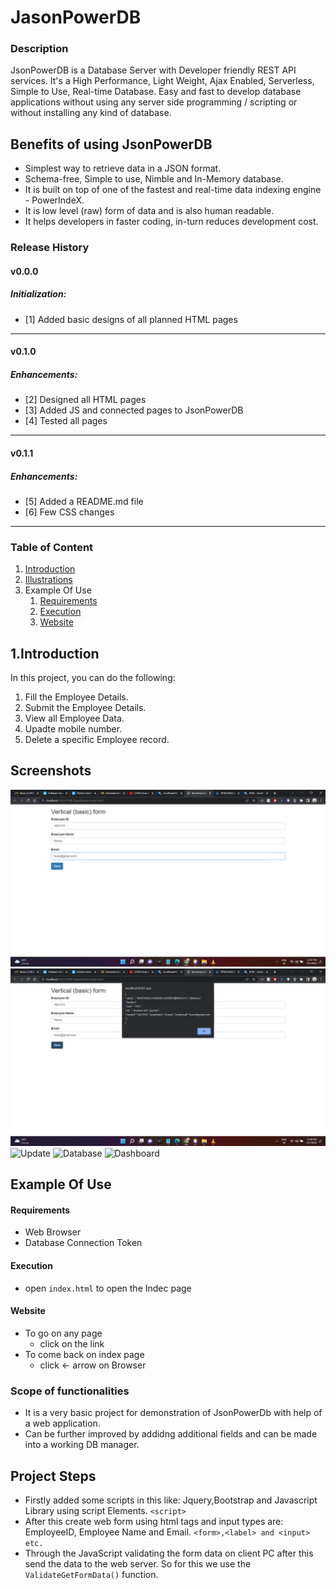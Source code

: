 # JasonPowerDB
### Description
JsonPowerDB is a Database Server with Developer friendly REST API services. It's a High Performance, Light Weight, Ajax Enabled, Serverless, Simple to Use, Real-time Database. Easy and fast to develop database applications without using any server side programming / scripting or without installing any kind of database.

## Benefits of using JsonPowerDB
- Simplest way to retrieve data in a JSON format.
- Schema-free, Simple to use, Nimble and In-Memory database.
- It is built on top of one of the fastest and real-time data indexing engine - PowerIndeX.
- It is low level (raw) form of data and is also human readable.
- It helps developers in faster coding, in-turn reduces development cost.

### Release History
#### v0.0.0  
##### Initialization:
- [1] Added basic designs of all planned HTML pages
---
#### v0.1.0  
##### Enhancements:
- [2] Designed all HTML pages
- [3] Added JS and connected pages to JsonPowerDB
- [4] Tested all pages
---
#### v0.1.1  
##### Enhancements:
- [5] Added a README.md file
- [6] Few CSS changes
---


### Table of Content
1. [Introduction](#introduction)
2. [Illustrations](#Illustrations)
3. Example Of Use 
   1. [Requirements](#requirements)
   2. [Execution](#execution)
   3. [Website](#website)

## 1.Introduction
In this project, you can do the following:
1. Fill the Employee Details.
2. Submit the Employee Details.
3. View all Employee Data.
4. Upadte mobile number.
5. Delete a specific Employee record.


## Screenshots
![Index](https://github.com/Devan5622/Web/blob/main/Screenshot/Screenshot%20(94).png)
![Submit](https://github.com/Devan5622/Web/blob/main/Screenshot/Screenshot%20(95).png)
![Update]( )
![Database]() 
![Dashboard]()
   
   ## Example Of Use
#### Requirements
  * Web Browser
  * Database Connection Token
#### Execution
* open `index.html` to open the Indec page
#### Website
* To go on any page
  * click on the link
* To come back on index page
  * click <- arrow on Browser

### Scope of functionalities
* It is a very basic project for demonstration of JsonPowerDb with help of a web application. 
* Can be further improved by addidng additional fields and can be made into a working DB manager.


## Project Steps
* Firstly added some scripts in this like: Jquery,Bootstrap and Javascript Library using script Elements. `<script>`
* After this create web form using html tags and input types are: EmployeeID, Employee Name and Email. `<form>,<label> and <input> etc.`
* Through the JavaScript validating the form data on client PC after this send the data to the web server. So for this we use the `ValidateGetFormData()` function.



 


